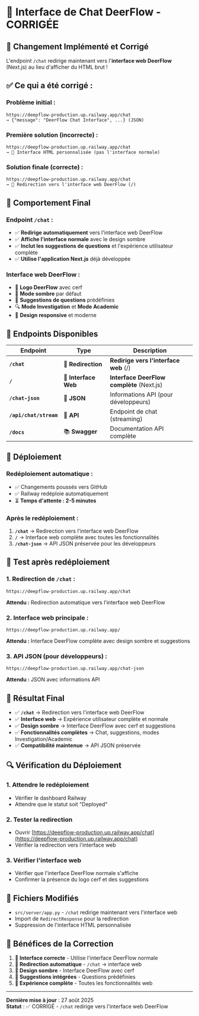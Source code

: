 # 🎨 Interface de Chat DeerFlow - CORRIGÉE

## 🚀 **Changement Implémenté et Corrigé**

L'endpoint `/chat` redirige maintenant vers l'**interface web DeerFlow** (Next.js) au lieu d'afficher du HTML brut !

## ✅ **Ce qui a été corrigé :**

### **Problème initial :**
```
https://deepflow-production.up.railway.app/chat
→ {"message": "DeerFlow Chat Interface", ...} (JSON)
```

### **Première solution (incorrecte) :**
```
https://deepflow-production.up.railway.app/chat
→ 🎨 Interface HTML personnalisée (pas l'interface normale)
```

### **Solution finale (correcte) :**
```
https://deepflow-production.up.railway.app/chat
→ 🔄 Redirection vers l'interface web DeerFlow (/)
```

## 🎯 **Comportement Final**

### **Endpoint `/chat` :**
- ✅ **Redirige automatiquement** vers l'interface web DeerFlow
- ✅ **Affiche l'interface normale** avec le design sombre
- ✅ **Inclut les suggestions de questions** et l'expérience utilisateur complète
- ✅ **Utilise l'application Next.js** déjà développée

### **Interface web DeerFlow :**
- 🦌 **Logo DeerFlow** avec cerf
- 🌙 **Mode sombre** par défaut
- 💬 **Suggestions de questions** prédéfinies
- 🔍 **Mode Investigation** et **Mode Academic**
- 📱 **Design responsive** et moderne

## 🔄 **Endpoints Disponibles**

| Endpoint | Type | Description |
|----------|------|-------------|
| **`/chat`** | 🔄 **Redirection** | **Redirige vers l'interface web** (/) |
| **`/`** | 🎨 **Interface Web** | **Interface DeerFlow complète** (Next.js) |
| **`/chat-json`** | 📄 **JSON** | Informations API (pour développeurs) |
| **`/api/chat/stream`** | 🔌 **API** | Endpoint de chat (streaming) |
| **`/docs`** | 📚 **Swagger** | Documentation API complète |

## 🚀 **Déploiement**

### **Redéploiement automatique :**
- ✅ Changements poussés vers GitHub
- ✅ Railway redéploie automatiquement
- ⏳ **Temps d'attente : 2-5 minutes**

### **Après le redéploiement :**
1. **`/chat`** → Redirection vers l'interface web DeerFlow
2. **`/`** → Interface web complète avec toutes les fonctionnalités
3. **`/chat-json`** → API JSON préservée pour les développeurs

## 🧪 **Test après redéploiement**

### **1. Redirection de `/chat` :**
```
https://deepflow-production.up.railway.app/chat
```
**Attendu :** Redirection automatique vers l'interface web DeerFlow

### **2. Interface web principale :**
```
https://deepflow-production.up.railway.app/
```
**Attendu :** Interface DeerFlow complète avec design sombre et suggestions

### **3. API JSON (pour développeurs) :**
```
https://deepflow-production.up.railway.app/chat-json
```
**Attendu :** JSON avec informations API

## 🎯 **Résultat Final**

- ✅ **`/chat`** → Redirection vers l'interface web DeerFlow
- ✅ **Interface web** → Expérience utilisateur complète et normale
- ✅ **Design sombre** → Interface DeerFlow avec cerf et suggestions
- ✅ **Fonctionnalités complètes** → Chat, suggestions, modes Investigation/Academic
- ✅ **Compatibilité maintenue** → API JSON préservée

## 🔍 **Vérification du Déploiement**

### **1. Attendre le redéploiement**
- Vérifier le dashboard Railway
- Attendre que le statut soit "Deployed"

### **2. Tester la redirection**
- Ouvrir [https://deepflow-production.up.railway.app/chat](https://deepflow-production.up.railway.app/chat)
- Vérifier la redirection vers l'interface web

### **3. Vérifier l'interface web**
- Vérifier que l'interface DeerFlow normale s'affiche
- Confirmer la présence du logo cerf et des suggestions

## 📝 **Fichiers Modifiés**

- `src/server/app.py` - `/chat` redirige maintenant vers l'interface web
- Import de `RedirectResponse` pour la redirection
- Suppression de l'interface HTML personnalisée

## 🎊 **Bénéfices de la Correction**

1. **🎯 Interface correcte** - Utilise l'interface DeerFlow normale
2. **🔄 Redirection automatique** - `/chat` → interface web
3. **🎨 Design sombre** - Interface DeerFlow avec cerf
4. **💬 Suggestions intégrées** - Questions prédéfinies
5. **📱 Expérience complète** - Toutes les fonctionnalités web

---

**Dernière mise à jour** : 27 août 2025  
**Statut** : ✅ CORRIGÉ - `/chat` redirige vers l'interface web DeerFlow
